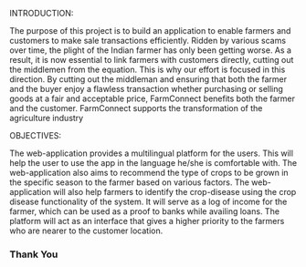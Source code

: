 INTRODUCTION:

The purpose of this project is to build an application to enable farmers and
customers to make sale transactions efficiently. Ridden by various scams over
time, the plight of the Indian farmer has only been getting worse. As a result, it
is now essential to link farmers with customers directly, cutting out the
middlemen from the equation. This is why our effort is focused in this direction.
By cutting out the middleman and ensuring that both the farmer and the buyer
enjoy a flawless transaction whether purchasing or selling goods at a fair and
acceptable price, FarmConnect benefits both the farmer and the customer.
FarmConnect supports the transformation of the agriculture industry

OBJECTIVES:

The web-application provides a multilingual platform for the users. This will
help the user to use the app in the language he/she is comfortable with.
The web-application also aims to recommend the type of crops to be grown in
the specific season to the farmer based on various factors.
The web-application will also help farmers to identify the crop-disease using the
crop disease functionality of the system.
It will serve as a log of income for the farmer, which can be used as a proof to
banks while availing loans.
The platform will act as an interface that gives a higher priority to the farmers
who are nearer to the customer location.

### Thank You
